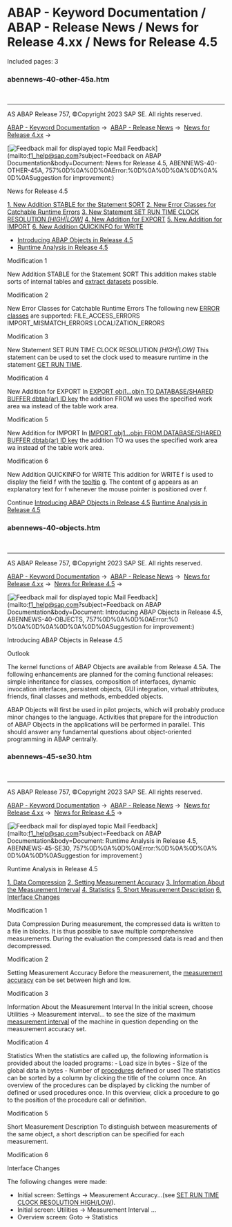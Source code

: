 # ABAP - Keyword Documentation / ABAP - Release News / News for Release 4.xx / News for Release 4.5

Included pages: 3


### abennews-40-other-45a.htm

  

* * *

AS ABAP Release 757, ©Copyright 2023 SAP SE. All rights reserved.

[ABAP - Keyword Documentation](javascript:call_link\('abenabap.htm'\)) →  [ABAP - Release News](javascript:call_link\('abennews.htm'\)) →  [News for Release 4.xx](javascript:call_link\('abennews-4.htm'\)) → 

 [![](Mail.gif?object=Mail.gif&sap-language=EN "Feedback mail for displayed topic") Mail Feedback](mailto:f1_help@sap.com?subject=Feedback on ABAP Documentation&body=Document: News for Release 4.5, ABENNEWS-40-OTHER-45A, 757%0D%0A%0D%0AError:%0D%0A%0D%0A%0D%0A%
0D%0ASuggestion for improvement:)

News for Release 4.5

[1\. New Addition STABLE for the Statement SORT](#!ABAP_MODIFICATION_1@1@)
[2\. New Error Classes for Catchable Runtime Errors](#!ABAP_MODIFICATION_2@2@)
[3\. New Statement SET RUN TIME CLOCK RESOLUTION *\[*HIGH*|*LOW*\]*](#!ABAP_MODIFICATION_3@3@)
[4\. New Addition for EXPORT](#!ABAP_MODIFICATION_4@4@)
[5\. New Addition for IMPORT](#!ABAP_MODIFICATION_5@5@)
[6\. New Addition QUICKINFO for WRITE](#!ABAP_MODIFICATION_6@6@)

-   [Introducing ABAP Objects in Release 4.5](javascript:call_link\('abennews-40-objects.htm'\))
-   [Runtime Analysis in Release 4.5](javascript:call_link\('abennews-45-se30.htm'\))

Modification 1   

New Addition STABLE for the Statement SORT
This addition makes stable sorts of internal tables and [extract datasets](javascript:call_link\('abenextract_dataset_glosry.htm'\) "Glossary Entry") possible.

Modification 2   

New Error Classes for Catchable Runtime Errors
The following new [ERROR classes](javascript:call_link\('abensysexc-errkl.htm'\)) are supported:
FILE\_ACCESS\_ERRORS
IMPORT\_MISMATCH\_ERRORS
LOCALIZATION\_ERRORS

Modification 3   

New Statement SET RUN TIME CLOCK RESOLUTION *\[*HIGH*|*LOW*\]*
This statement can be used to set the clock used to measure runtime in the statement [GET RUN TIME](javascript:call_link\('abapget_run_time.htm'\)).

Modification 4   

New Addition for EXPORT
In [EXPORT obj1...objn TO DATABASE/SHARED BUFFER dbtab(ar) ID key](javascript:call_link\('abapexport_data_cluster.htm'\)) the addition FROM wa uses the specified work area wa instead of the table work area.

Modification 5   

New Addition for IMPORT
In [IMPORT obj1...objn FROM DATABASE/SHARED BUFFER dbtab(ar) ID key](javascript:call_link\('abapimport_data_cluster.htm'\)) the addition TO wa uses the specified work area wa instead of the table work area.

Modification 6   

New Addition QUICKINFO for WRITE
This addition for WRITE f is used to display the field f with the [tooltip](javascript:call_link\('abentool_tip_glosry.htm'\) "Glossary Entry") g. The content of g appears as an explanatory text for f whenever the mouse pointer is positioned over f.

Continue
[Introducing ABAP Objects in Release 4.5](javascript:call_link\('abennews-40-objects.htm'\))
[Runtime Analysis in Release 4.5](javascript:call_link\('abennews-45-se30.htm'\))


### abennews-40-objects.htm

  

* * *

AS ABAP Release 757, ©Copyright 2023 SAP SE. All rights reserved.

[ABAP - Keyword Documentation](javascript:call_link\('abenabap.htm'\)) →  [ABAP - Release News](javascript:call_link\('abennews.htm'\)) →  [News for Release 4.xx](javascript:call_link\('abennews-4.htm'\)) →  [News for Release 4.5](javascript:call_link\('abennews-40-other-45a.htm'\)) → 

 [![](Mail.gif?object=Mail.gif&sap-language=EN "Feedback mail for displayed topic") Mail Feedback](mailto:f1_help@sap.com?subject=Feedback on ABAP Documentation&body=Document: Introducing ABAP Objects in Release 4.5, ABENNEWS-40-OBJECTS, 757%0D%0A%0D%0AError:%0
D%0A%0D%0A%0D%0A%0D%0ASuggestion for improvement:)

Introducing ABAP Objects in Release 4.5

Outlook   

The kernel functions of ABAP Objects are available from Release 4.5A. The following enhancements are planned for the coming functional releases: simple inheritance for classes, composition of interfaces, dynamic invocation interfaces, persistent objects, GUI integration, virtual attributes, friends, final classes and methods, embedded objects.

ABAP Objects will first be used in pilot projects, which will probably produce minor changes to the language. Activities that prepare for the introduction of ABAP Objects in the applications will be performed in parallel. This should answer any fundamental questions about object-oriented programming in ABAP centrally.


### abennews-45-se30.htm

  

* * *

AS ABAP Release 757, ©Copyright 2023 SAP SE. All rights reserved.

[ABAP - Keyword Documentation](javascript:call_link\('abenabap.htm'\)) →  [ABAP - Release News](javascript:call_link\('abennews.htm'\)) →  [News for Release 4.xx](javascript:call_link\('abennews-4.htm'\)) →  [News for Release 4.5](javascript:call_link\('abennews-40-other-45a.htm'\)) → 

 [![](Mail.gif?object=Mail.gif&sap-language=EN "Feedback mail for displayed topic") Mail Feedback](mailto:f1_help@sap.com?subject=Feedback on ABAP Documentation&body=Document: Runtime Analysis in Release 4.5, ABENNEWS-45-SE30, 757%0D%0A%0D%0AError:%0D%0A%0D%0A%
0D%0A%0D%0ASuggestion for improvement:)

Runtime Analysis in Release 4.5

[1\. Data Compression](#!ABAP_MODIFICATION_1@1@)
[2\. Setting Measurement Accuracy](#!ABAP_MODIFICATION_2@2@)
[3\. Information About the Measurement Interval](#!ABAP_MODIFICATION_3@3@)
[4\. Statistics](#!ABAP_MODIFICATION_4@4@)
[5\. Short Measurement Description](#!ABAP_MODIFICATION_5@5@)
[6\. Interface Changes](#!ABAP_MODIFICATION_6@6@)

Modification 1   

Data Compression
During measurement, the compressed data is written to a file in blocks. It is thus possible to save multiple comprehensive measurements. During the evaluation the compressed data is read and then decompressed.

Modification 2   

Setting Measurement Accuracy
Before the measurement, the [measurement accuracy](javascript:call_link\('abapset_run_time_clock_resolution.htm'\)) can be set between high and low.

Modification 3   

Information About the Measurement Interval
In the initial screen, choose Utilities → Measurement interval... to see the size of the maximum [measurement interval](javascript:call_link\('abapget_run_time.htm'\)) of the machine in question depending on the measurement accuracy set.

Modification 4   

Statistics
When the statistics are called up, the following information is provided about the loaded programs:
\- Load size in bytes
\- Size of the global data in bytes
\- Number of [procedures](javascript:call_link\('abenprocedure_glosry.htm'\) "Glossary Entry") defined or used
The statistics can be sorted by a column by clicking the title of the column once.
An overview of the procedures can be displayed by clicking the number of defined or used procedures once. In this overview, click a procedure to go to the position of the procedure call or definition.

Modification 5   

Short Measurement Description
To distinguish between measurements of the same object, a short description can be specified for each measurement.

Modification 6   

Interface Changes

The following changes were made:

-   Initial screen: Settings → Measurement Accuracy...(see [SET RUN TIME CLOCK RESOLUTION HIGH/LOW](javascript:call_link\('abapset_run_time_clock_resolution.htm'\))).
-   Initial screen: Utilities → Measurement Interval ...
-   Overview screen: Goto → Statistics
